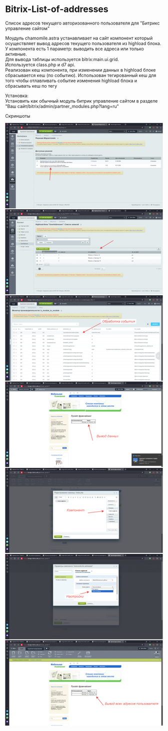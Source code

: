 # Bitrix-List-of-addresses
Список адресов текущего авторизованного пользователя для "Битрикс управление сайтом"

Моудуль chamomile.astra устанавливает на сайт компонент который осуществляет вывод адресов текущего пользователя из highload блока.  
У компонента есть 1 параметр: выводить все адреса или только активные.  
Для вывода таблицы используется bitrix:main.ui.grid.  
Используется class.php и d7 api.  
Реализован кеш компонента, при изменении данных в highload блоке сбрасывается кеш (по событию). Использован тегированный кеш для того чтобы отлавливать событие изменения highload блока и сбрасывать кеш по тегу  


Установка:      
Установить как обычный модуль битрик управление сайтом в разделе  
"Ваш сайт/bitrix/admin/partner_modules.php?lang=ru"

Скриншоты 

![alt text](screenshots/01.png "Интеграция готовой вёрстки каталога 01")    
![alt text](screenshots/02.png "Интеграция готовой вёрстки каталога 02") 
![alt text](screenshots/03.png "Интеграция готовой вёрстки каталога 03") 
![alt text](screenshots/04.png "Интеграция готовой вёрстки каталога 04") 
![alt text](screenshots/05.png "Интеграция готовой вёрстки каталога 05") 
![alt text](screenshots/06.png "Интеграция готовой вёрстки каталога 06") 
![alt text](screenshots/07.png "Интеграция готовой вёрстки каталога 07")
